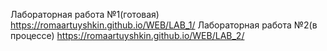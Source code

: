 Лабораторная работа №1(готовая) https://romaartuyshkin.github.io/WEB/LAB_1/
Лабораторная работа №2(в процессе) https://romaartuyshkin.github.io/WEB/LAB_2/
